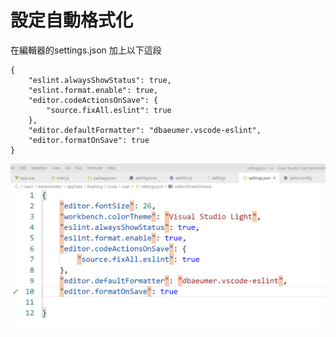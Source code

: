 # 設定自動格式化

在編輯器的settings.json 加上以下這段

```
{
    "eslint.alwaysShowStatus": true,
    "eslint.format.enable": true,
    "editor.codeActionsOnSave": {
        "source.fixAll.eslint": true
    },
    "editor.defaultFormatter": "dbaeumer.vscode-eslint",
    "editor.formatOnSave": true
}
```
![055](images/pic055.png)
